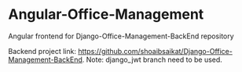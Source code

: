 # Angular-Office-Management
Angular frontend for Django-Office-Management-BackEnd repository

Backend project link: https://github.com/shoaibsaikat/Django-Office-Management-BackEnd.
Note: django_jwt branch need to be used.
